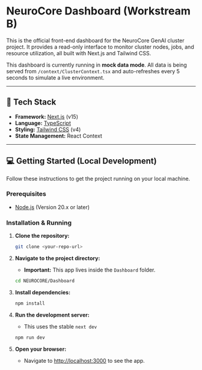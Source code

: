 # NeuroCore Dashboard (Workstream B)

This is the official front-end dashboard for the NeuroCore GenAI cluster project. It provides a read-only interface to monitor cluster nodes, jobs, and resource utilization, all built with Next.js and Tailwind CSS.

This dashboard is currently running in **mock data mode**. All data is being served from `/context/ClusterContext.tsx` and auto-refreshes every 5 seconds to simulate a live environment.

---

## 🚀 Tech Stack

* **Framework:** [Next.js](https://nextjs.org/) (v15)
* **Language:** [TypeScript](https://www.typescriptlang.org/)
* **Styling:** [Tailwind CSS](https://tailwindcss.com/) (v4)
* **State Management:** React Context

---

## 💻 Getting Started (Local Development)

Follow these instructions to get the project running on your local machine.

### Prerequisites

* [Node.js](https://nodejs.org/) (Version 20.x or later)

### Installation & Running

1.  **Clone the repository:**
    ```bash
    git clone <your-repo-url>
    ```

2.  **Navigate to the project directory:**
    * **Important:** This app lives inside the `Dashboard` folder.
    ```bash
    cd NEUROCORE/Dashboard
    ```

3.  **Install dependencies:**
    ```bash
    npm install
    ```

4.  **Run the development server:**
    * This uses the stable `next dev`
    ```bash
    npm run dev
    ```

5.  **Open your browser:**
    * Navigate to [http://localhost:3000](http://localhost:3000) to see the app.
